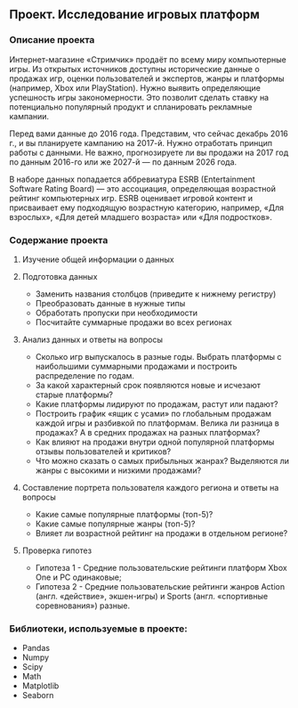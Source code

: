 ## Проект. Исследование игровых платформ
### Описание проекта
Интернет-магазине «Стримчик» продаёт по всему миру компьютерные игры. Из открытых источников доступны исторические данные о продажах игр, оценки пользователей и экспертов, жанры и платформы (например, Xbox или PlayStation). Нужно выявить определяющие успешность игры закономерности. Это позволит сделать ставку на потенциально популярный продукт и спланировать рекламные кампании. 

Перед вами данные до 2016 года. Представим, что сейчас декабрь 2016 г., и вы планируете кампанию на 2017-й. Нужно отработать принцип работы с данными. Не важно, прогнозируете ли вы продажи на 2017 год по данным 2016-го или же 2027-й — по данным 2026 года.  

В наборе данных попадается аббревиатура ESRB (Entertainment Software Rating Board) — это ассоциация, определяющая возрастной рейтинг компьютерных игр. ESRB оценивает игровой контент и присваивает ему подходящую возрастную категорию, например, «Для взрослых», «Для детей младшего возраста» или «Для подростков».  

### Содержание проекта
1. Изучение общей информации о данных

2. Подготовка данных
    - Заменить названия столбцов (приведите к нижнему регистру)
    - Преобразовать данные в нужные типы
    - Обработать пропуски при необходимости
    - Посчитайте суммарные продажи во всех регионах
    
3. Анализ данных и ответы на вопросы
    - Сколько игр выпускалось в разные годы. Выбрать платформы с наибольшими суммарными продажами и построить распределение по годам. 
    - За какой характерный срок появляются новые и исчезают старые платформы?
    - Какие платформы лидируют по продажам, растут или падают?
    - Построить график «ящик с усами» по глобальным продажам каждой игры и разбивкой по платформам. Велика ли разница в продажах? А в средних продажах на разных платформах?
    - Как влияют на продажи внутри одной популярной платформы отзывы пользователей и критиков?
    - Что можно сказать о самых прибыльных жанрах? Выделяются ли жанры с высокими и низкими продажами?
    
4. Составление портрета пользователя каждого региона и ответы на вопросы
    - Какие самые популярные платформы (топ-5)?
    - Какие самые популярные жанры (топ-5)?
    - Влияет ли возрастной рейтинг на продажи в отдельном регионе?

5. Проверка гипотез
    - Гипотеза 1 - Средние пользовательские рейтинги платформ Xbox One и PC одинаковые;
    - Гипотеза 2 - Средние пользовательские рейтинги жанров Action (англ. «действие», экшен-игры) и Sports (англ. «спортивные соревнования») разные.
    
### Библиотеки, используемые в проекте:
- Pandas
- Numpy
- Scipy
- Math
- Matplotlib
- Seaborn
